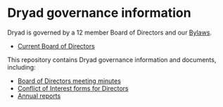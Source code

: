 # Dryad governance information

Dryad is governed by a 12 member Board of Directors and our [Bylaws](https://datadryad.org/docs/DryadBylaws.pdf). 
- [Current Board of Directors](https://datadryad.org/stash/our_governance)

This repository contains Dryad governance information and documents, including:

- [Board of Directors meeting minutes](meeting-minutes/index.md)
- [Conflict of Interest forms for Directors](COIs/index.md)
- [Annual reports](annual-reports/index.md)





